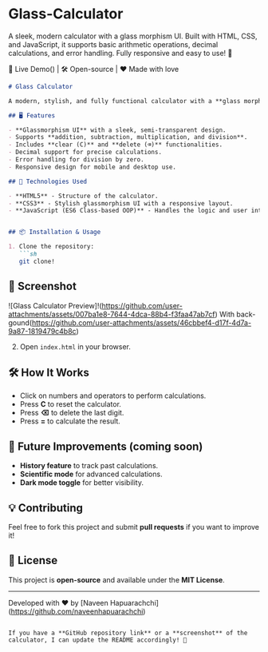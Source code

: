 # Glass-Calculator
A sleek, modern calculator with a glass morphism UI. Built with HTML, CSS, and JavaScript, it supports basic arithmetic operations, decimal calculations, and error handling. Fully responsive and easy to use! 🚀

🔗 Live Demo() | 🛠 Open-source | ❤️ Made with love

```md
# Glass Calculator

A modern, stylish, and fully functional calculator with a **glass morphism** UI. Built using **HTML, CSS, and JavaScript**, this calculator provides a smooth and interactive experience for basic arithmetic operations.

## 🖥️ Features

- **Glassmorphism UI** with a sleek, semi-transparent design.
- Supports **addition, subtraction, multiplication, and division**.
- Includes **clear (C)** and **delete (⌫)** functionalities.
- Decimal support for precise calculations.
- Error handling for division by zero.
- Responsive design for mobile and desktop use.

## 🚀 Technologies Used

- **HTML5** - Structure of the calculator.
- **CSS3** - Stylish glassmorphism UI with a responsive layout.
- **JavaScript (ES6 Class-based OOP)** - Handles the logic and user interactions.


## 📦 Installation & Usage

1. Clone the repository:
   ```sh
   git clone!

   ```

## 📸 Screenshot

![Glass Calculator Preview]!(https://github.com/user-attachments/assets/007ba1e8-7644-4dca-88b4-f3faa47ab7cf)
With back-gound(https://github.com/user-attachments/assets/46cbbef4-d17f-4d7a-9a87-1819479c4b8c)

2. Open `index.html` in your browser.

## 🛠️ How It Works

- Click on numbers and operators to perform calculations.
- Press **C** to reset the calculator.
- Press **⌫** to delete the last digit.
- Press **=** to calculate the result.

## 📌 Future Improvements (coming soon)

- **History feature** to track past calculations.
- **Scientific mode** for advanced calculations.
- **Dark mode toggle** for better visibility.

## 💡 Contributing

Feel free to fork this project and submit **pull requests** if you want to improve it!

## 📜 License

This project is **open-source** and available under the **MIT License**.

---
Developed with ❤️ by [Naveen Hapuarachchi] (https://github.com/naveenhapuarachchi)
```

If you have a **GitHub repository link** or a **screenshot** of the calculator, I can update the README accordingly! 🚀  
